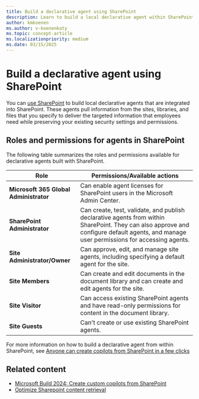 ```yaml
---
title: Build a declarative agent using SharePoint
description: Learn to build a local declarative agent within SharePoint.
author: kmkoenen
ms.author: v-koenenkaty
ms.topic: concept-article
ms.localizationpriority: medium
ms.date: 03/15/2025
---
```


# Build a declarative agent using SharePoint

You can [use SharePoint](https://microsoft.sharepoint.com/sites/CopilotInfo/SitePages/Custom-Copilots.aspx) to build local declarative agents that are integrated into SharePoint. These agents pull information from the sites, libraries, and files that you specify to deliver the targeted information that employees need while preserving your existing security settings and permissions.

## Roles and permissions for agents in SharePoint

The following table summarizes the roles and permissions available for declarative agents built with SharePoint.

| **Role** | **Permissions/Available actions** |
| -------- | -------- |
| **Microsoft 365 Global Administrator** | Can enable agent licenses for SharePoint users in the Microsoft Admin Center. |
| **SharePoint Administrator** | Can create, test, validate, and publish declarative agents from within SharePoint. They can also approve and configure default agents, and manage user permissions for accessing agents. |
| **Site Administrator/Owner** | Can approve, edit, and manage site agents, including specifying a default agent for the site. |
| **Site Members** | Can create and edit documents in the document library and can create and edit agents for the site. |
| **Site Visitor** | Can access existing SharePoint agents and have read-only permissions for content in the document library. |
| **Site Guests** | Can't create or use existing SharePoint agents. |

For more information on how to build a declarative agent from within SharePoint, see [Anyone can create copilots from SharePoint in a few clicks](https://techcommunity.microsoft.com/blog/spblog/microsoft-build-2024-create-custom-copilots-from-sharepoint/4146527#:~:text=Anyone%20can%20create%20copilots%20from%20SharePoint%20in%20a%20few%20clicks)

## Related content

- [Microsoft Build 2024: Create custom copilots from SharePoint](https://techcommunity.microsoft.com/blog/spblog/microsoft-build-2024-create-custom-copilots-from-sharepoint/4146527)
- [Optimize Sharepoint content retrieval](./optimize-sharepoint-content.md)
